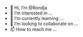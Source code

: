 - 👋 Hi, I’m @Rondja
- 👀 I’m interested in ...
- 🌱 I’m currently learning ...
- 💞️ I’m looking to collaborate on ...
- 📫 How to reach me ...

<!---
Rondja/Rondja is a ✨ special ✨ repository because its `README.md` (this file) appears on your GitHub profile.
You can click the Preview link to take a look at your changes.
--->
